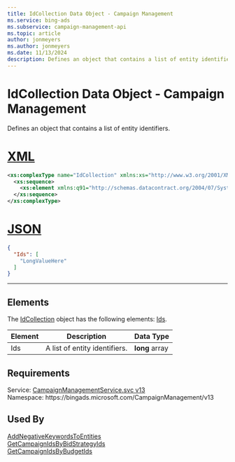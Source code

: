 ```yaml
---
title: IdCollection Data Object - Campaign Management
ms.service: bing-ads
ms.subservice: campaign-management-api
ms.topic: article
author: jonmeyers
ms.author: jonmeyers
ms.date: 11/13/2024
description: Defines an object that contains a list of entity identifiers.
---
```

# IdCollection Data Object - Campaign Management
Defines an object that contains a list of entity identifiers.

# [XML](#tab/xml)

```xml
<xs:complexType name="IdCollection" xmlns:xs="http://www.w3.org/2001/XMLSchema">
  <xs:sequence>
    <xs:element xmlns:q91="http://schemas.datacontract.org/2004/07/System" minOccurs="0" name="Ids" nillable="true" type="q91:ArrayOfNullableOflong" />
  </xs:sequence>
</xs:complexType>
```

# [JSON](#tab/json)

```json
{
  "Ids": [
    "LongValueHere"
  ]
}
```

-----

## <a name="elements"></a>Elements

The [IdCollection](idcollection.md) object has the following elements: [Ids](#ids).

|Element|Description|Data Type|
|-----------|---------------|-------------|
|<a name="ids"></a>Ids|A list of entity identifiers.|**long** array|

## Requirements
Service: [CampaignManagementService.svc v13](https://campaign.api.bingads.microsoft.com/Api/Advertiser/CampaignManagement/v13/CampaignManagementService.svc)  
Namespace: https\://bingads.microsoft.com/CampaignManagement/v13  

## Used By
[AddNegativeKeywordsToEntities](addnegativekeywordstoentities.md)  
[GetCampaignIdsByBidStrategyIds](getcampaignidsbybidstrategyids.md)  
[GetCampaignIdsByBudgetIds](getcampaignidsbybudgetids.md)  
